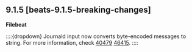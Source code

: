 ## 9.1.5 [beats-9.1.5-breaking-changes]

**Filebeat**

::::{dropdown} Journald input now converts byte-encoded messages to string.
For more information, check [40479]({{beats-issue}}40479) [46415]({{beats-pull}}46415).
::::